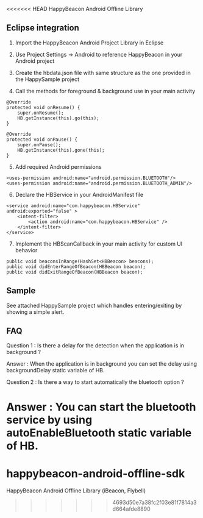 <<<<<<< HEAD
HappyBeacon
Android Offline Library

Eclipse integration
------------------------------------------------------------------------------------------

1) Import the HappyBeacon Android Project Library in Eclipse

2) Use Project Settings -> Android to reference HappyBeacon in your Android project

3) Create the hbdata.json file with same structure as the one provided in the HappySample project

4) Call the methods for foreground & background use in your main activity

```android
@Override
protected void onResume() {
    super.onResume();
    HB.getInstance(this).go(this);
}

@Override
protected void onPause() {
    super.onPause();
    HB.getInstance(this).gone(this);
}
```

5) Add required Android permissions

```android
<uses-permission android:name="android.permission.BLUETOOTH"/>
<uses-permission android:name="android.permission.BLUETOOTH_ADMIN"/>
```

6) Declare the HBService in your AndroidManifest file

```android
<service android:name="com.happybeacon.HBService" android:exported="false" >
    <intent-filter>
        <action android:name="com.happybeacon.HBService" />
    </intent-filter>
</service>
```

7) Implement the HBScanCallback in your main activity for custom UI behavior

```android
public void beaconsInRange(HashSet<HBBeacon> beacons);
public void didEnterRangeOfBeacon(HBBeacon beacon);
public void didExitRangeOfBeacon(HBBeacon beacon);
```

Sample
------------------------------------------------------------------------------------------

See attached HappySample project which handles entering/exiting by showing a simple alert.

FAQ
------------------------------------------------------------------------------------------

Question 1 : Is there a delay for the detection when the application is in background ?

Answer : When the application is in background you can set the delay using backgroundDelay static variable of HB.

Question 2 : Is there a way to start automatically the bluetooth option ?

Answer : You can start the bluetooth service by using autoEnableBluetooth static variable of HB.
=======
happybeacon-android-offline-sdk
===============================

HappyBeacon Android Offline Library (iBeacon, Flybell)
>>>>>>> 4693d50e7a38fc2f03e81f7814a3d664afde8890
